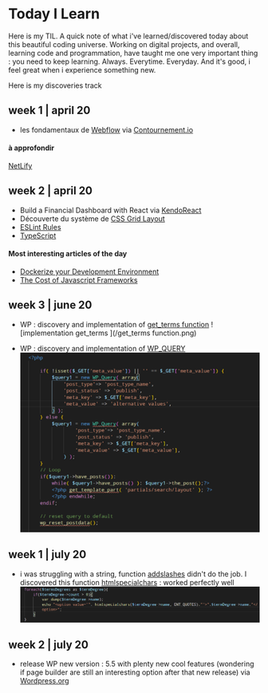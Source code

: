 # Today I Learn
Here is my TIL. A quick note of what i've learned/discovered today  about this beautiful coding universe.
Working on digital projects, and overall, learning code and programmation, have taught me one very important thing : you need to keep learning. Always. Everytime. Everyday. And it's good, i feel great when i experience something new. 

Here is my discoveries track

## week 1 | april 20

- les fondamentaux de [Webflow](https://webflow.com/)
via [Contournement.io](https://fichiers.contournement.io/pdf/webinar-webflow-alex.pdf)

#### à approfondir 
[NetLify](https://www.netlify.com/)


## week 2 | april 20

-  Build a Financial Dashboard with React 
via [KendoReact](https://www.telerik.com/kendo-react-ui/)
- Découverte du système de [CSS Grid Layout](https://developer.mozilla.org/fr/docs/Web/CSS/CSS_Grid_Layout)
- [ESLint Rules](https://eslint.org/docs/rules/)
- [TypeScript](https://www.typescriptlang.org/index.html)

#### Most interesting articles of the day
- [Dockerize your Development Environment](https://dev.to/nialljoemaher/dockerize-your-development-environment-1a50?utm_content=buffer5ff6b&utm_medium=social&utm_source=twitter.com&utm_campaign=buffer)
- [The Cost of Javascript Frameworks](https://timkadlec.com/remembers/2020-04-21-the-cost-of-javascript-frameworks/)

## week 3 | june 20

- WP : discovery and implementation of [get_terms function](https://developer.wordpress.org/reference/functions/get_terms/)
![implementation get_terms ](/get_terms function.png)

- WP : discovery and implementation of [WP_QUERY](https://developer.wordpress.org/reference/classes/wp_query/)
![implementation WP_QUERY ](/wpquery.png)

## week 1 | july 20

- i was struggling with a string, function [addslashes](https://www.php.net/manual/fr/function.addslashes.php) didn't do the job. I discovered this function [htmlspecialchars](https://www.php.net/manual/fr/function.htmlspecialchars.php) : worked perfectly well
![implementation functionnal code](/htmlspecialchars.png)

## week 2 | july 20

- release WP new version : 5.5 with plenty new cool features (wondering if page builder are still an interesting option after that new release)
via [Wordpress.org](https://wordpress.org/news/2020/07/wordpress-5-5-beta-1/)
